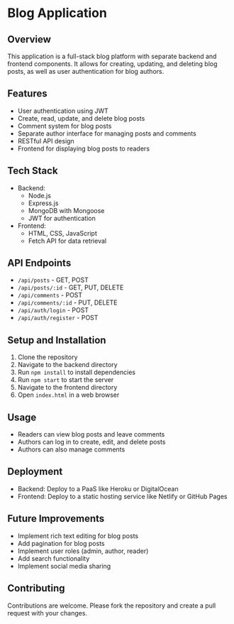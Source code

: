 # Blog Application

## Overview

This application is a full-stack blog platform with separate backend and frontend components. It allows for creating, updating, and deleting blog posts, as well as user authentication for blog authors.

## Features

- User authentication using JWT
- Create, read, update, and delete blog posts
- Comment system for blog posts
- Separate author interface for managing posts and comments
- RESTful API design
- Frontend for displaying blog posts to readers

## Tech Stack

- Backend:
  - Node.js
  - Express.js
  - MongoDB with Mongoose
  - JWT for authentication
- Frontend:
  - HTML, CSS, JavaScript
  - Fetch API for data retrieval

## API Endpoints

- `/api/posts` - GET, POST
- `/api/posts/:id` - GET, PUT, DELETE
- `/api/comments` - POST
- `/api/comments/:id` - PUT, DELETE
- `/api/auth/login` - POST
- `/api/auth/register` - POST

## Setup and Installation

1. Clone the repository
2. Navigate to the backend directory
3. Run `npm install` to install dependencies
4. Run `npm start` to start the server
5. Navigate to the frontend directory
6. Open `index.html` in a web browser

## Usage

- Readers can view blog posts and leave comments
- Authors can log in to create, edit, and delete posts
- Authors can also manage comments

## Deployment

- Backend: Deploy to a PaaS like Heroku or DigitalOcean
- Frontend: Deploy to a static hosting service like Netlify or GitHub Pages

## Future Improvements

- Implement rich text editing for blog posts
- Add pagination for blog posts
- Implement user roles (admin, author, reader)
- Add search functionality
- Implement social media sharing

## Contributing

Contributions are welcome. Please fork the repository and create a pull request with your changes.
